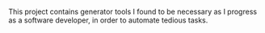 This project contains generator tools I found to be necessary as I progress as a software developer, in order to automate tedious tasks.